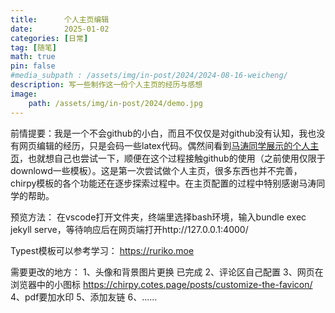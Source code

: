 ```yaml
---
title:      个人主页编辑
date:       2025-01-02
categories: [日常]
tag: [随笔]
math: true
pin: false
#media_subpath : /assets/img/in-post/2024/2024-08-16-weicheng/
description: 写一些制作这一份个人主页的经历与感想
image: 
    path: /assets/img/in-post/2024/demo.jpg
---
```



前情提要：我是一个不会github的小白，而且不仅仅是对github没有认知，我也没有网页编辑的经历，只是会码一些latex代码。偶然间看到[马涛同学展示的个人主页](https://collapsar0615.github.io)，也就想自己也尝试一下，顺便在这个过程接触github的使用（之前使用仅限于downlowd一些模板）。这是第一次尝试做个人主页，很多东西也并不完善，chirpy模板的各个功能还在逐步探索过程中。在主页配置的过程中特别感谢马涛同学的帮助。

预览方法：
在vscode打开文件夹，终端里选择bash环境，输入bundle exec jekyll serve，等待响应后在网页端打开http://127.0.0.1:4000/

Typest模板可以参考学习：
https://ruriko.moe

需要更改的地方：
1、头像和背景图片更换 已完成
2、评论区自己配置 
3、网页在浏览器中的小图标 https://chirpy.cotes.page/posts/customize-the-favicon/
4、pdf要加水印
5、添加友链
6、……